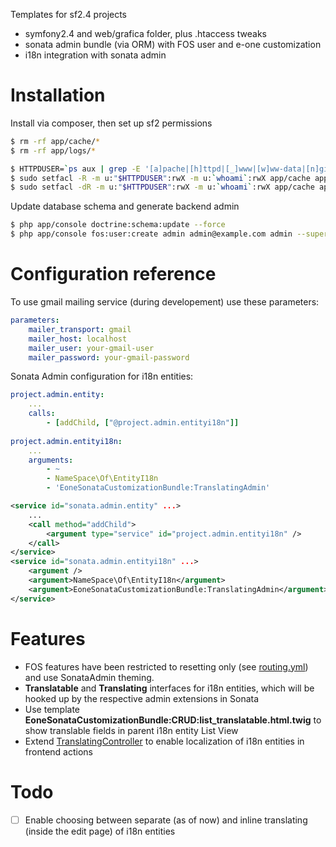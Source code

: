 Templates for sf2.4 projects

* symfony2.4 and web/grafica folder, plus .htaccess tweaks
* sonata admin bundle (via ORM) with FOS user and e-one customization
* i18n integration with sonata admin

# Installation
Install via composer, then set up sf2 permissions
```sh
$ rm -rf app/cache/*
$ rm -rf app/logs/*

$ HTTPDUSER=`ps aux | grep -E '[a]pache|[h]ttpd|[_]www|[w]ww-data|[n]ginx' | grep -v root | head -1 | cut -d\  -f1`
$ sudo setfacl -R -m u:"$HTTPDUSER":rwX -m u:`whoami`:rwX app/cache app/logs
$ sudo setfacl -dR -m u:"$HTTPDUSER":rwX -m u:`whoami`:rwX app/cache app/logs
```
Update database schema and generate backend admin
```sh
$ php app/console doctrine:schema:update --force
$ php app/console fos:user:create admin admin@example.com admin --super-admin
```

# Configuration reference
To use gmail mailing service (during developement) use these parameters:
```yml
parameters:
    mailer_transport: gmail
    mailer_host: localhost
    mailer_user: your-gmail-user
    mailer_password: your-gmail-password
```

Sonata Admin configuration for i18n entities:
```yml
project.admin.entity:
    ...
    calls:
        - [addChild, ["@project.admin.entityi18n"]]    
            
project.admin.entityi18n:
    ...
    arguments:
        - ~
        - NameSpace\Of\EntityI18n
        - 'EoneSonataCustomizationBundle:TranslatingAdmin'
```
```xml
<service id="sonata.admin.entity" ...>
    ...
    <call method="addChild">
        <argument type="service" id="project.admin.entityi18n" />
    </call>
</service>
<service id="sonata.admin.entityi18n" ...>    
    <argument />
    <argument>NameSpace\Of\EntityI18n</argument>
    <argument>EoneSonataCustomizationBundle:TranslatingAdmin</argument>
</service>
```

# Features
* FOS features have been restricted to resetting only (see [routing.yml](app/config/routing.yml)) and use SonataAdmin theming.
* **Translatable** and **Translating** interfaces for i18n entities, which will be hooked up by the respective admin extensions in Sonata
* Use template **EoneSonataCustomizationBundle:CRUD:list_translatable.html.twig** to show translable fields in parent i18n entity List View
* Extend [TranslatingController](src/Eone/SonataCustomizationBundle/Controller/TranslatingController.php) to enable localization of i18n entities in frontend actions

# Todo
* [ ] Enable choosing between separate (as of now) and inline translating (inside the edit page) of i18n entities